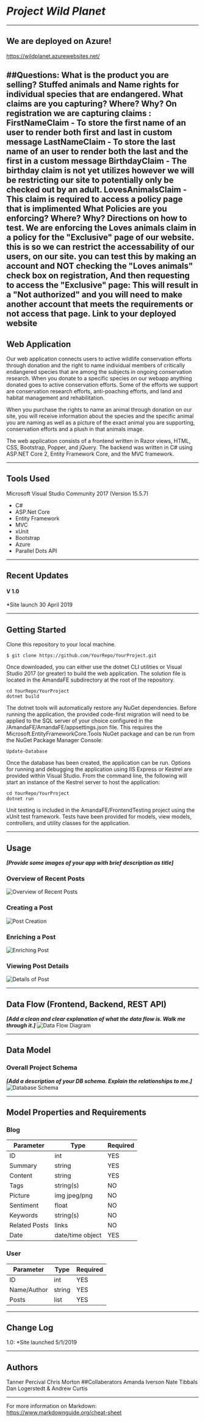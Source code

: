 # ***Project Wild Planet***
---------------------------------
## We are deployed on Azure!

https://wildplanet.azurewebsites.net/


##Questions:
What is the product you are selling?
Stuffed animals and Name rights for individual species that are endangered.
What claims are you capturing? Where? Why?
On registration we are capturing claims : FirstNameClaim - To store the first name of an user to render both first and last in custom message
                                        LastNameClaim - To store the last name of an user to render both the last and the first in a custom message
                                        BirthdayClaim - The birthday claim is not yet utilizes however we will be restricting our site to potentially only be checked out by an adult.
                                        LovesAnimalsClaim - This claim is required to access a policy page that is implimented
What Policies are you enforcing? Where? Why? Directions on how to test.
We are enforcing the Loves animals claim in a policy for the "Exclusive" page of our website. this is so we can restrict the accessability of our users, on our site. you can test this by making an account and NOT checking the "Loves animals" check box on registration,
And then requesting to access the "Exclusive" page: This will result in a "Not authorized" and you will need to make another account that meets the requirements or not access that page.
Link to your deployed website
---------------------------------
## Web Application

Our web application connects users to active wildlife conservation efforts through donation and the right to 
name individual members of critically endangered species that are among the subjects in ongoing conservation research. 
When you donate to a specific species on our webapp anything donated goes to active conservation efforts. Some of the 
efforts we support are conservation research efforts, anti-poaching efforts, and land and habitat management and rehabilitation. 

When you purchase the rights to name an animal through donation on our site, you will receive information about the species and the specific 
animal you are naming as well as a picture of the exact animal you are supporting, conservation efforts and a plush in that animals image.

The web application consists of a frontend written in Razor views, HTML, CSS,
Bootstrap, Popper, and jQuery. The backend was written in C# using ASP.NET Core 2, Entity Framework Core, and the MVC framework.

---------------------------------

## Tools Used
Microsoft Visual Studio Community 2017 (Version 15.5.7)

- C#
- ASP.Net Core
- Entity Framework
- MVC
- xUnit
- Bootstrap
- Azure
- Parallel Dots API

---------------------------------

## Recent Updates

#### V 1.0
*Site launch 30 April 2019

---------------------------

## Getting Started

Clone this repository to your local machine.
```
$ git clone https://github.com/YourRepo/YourProject.git
```
Once downloaded, you can either use the dotnet CLI utilities or Visual Studio 2017 (or greater) to build the web application. The solution file is located in the AmandaFE subdirectory at the root of the repository.
```
cd YourRepo/YourProject
dotnet build
```
The dotnet tools will automatically restore any NuGet dependencies. Before running the application, the provided code-first migration will need to be applied to the SQL server of your choice configured in the /AmandaFE/AmandaFE/appsettings.json file. This requires the Microsoft.EntityFrameworkCore.Tools NuGet package and can be run from the NuGet Package Manager Console:
```
Update-Database
```
Once the database has been created, the application can be run. Options for running and debugging the application using IIS Express or Kestrel are provided within Visual Studio. From the command line, the following will start an instance of the Kestrel server to host the application:
```
cd YourRepo/YourProject
dotnet run
```
Unit testing is included in the AmandaFE/FrontendTesting project using the xUnit test framework. Tests have been provided for models, view models, controllers, and utility classes for the application.

---------------------------------

## Usage
***[Provide some images of your app with brief description as title]***

### Overview of Recent Posts
![Overview of Recent Posts](https://via.placeholder.com/500x250)

### Creating a Post
![Post Creation](https://via.placeholder.com/500x250)

### Enriching a Post
![Enriching Post](https://via.placeholder.com/500x250)

### Viewing Post Details
![Details of Post](https://via.placeholder.com/500x250)

---------------------------
## Data Flow (Frontend, Backend, REST API)
***[Add a clean and clear explanation of what the data flow is. Walk me through it.]***
![Data Flow Diagram](/assets/img/Flowchart.png)

---------------------------
## Data Model

### Overall Project Schema
***[Add a description of your DB schema. Explain the relationships to me.]***
![Database Schema](/assets/img/ERD.png)

---------------------------
## Model Properties and Requirements

### Blog

| Parameter | Type | Required |
| --- | --- | --- |
| ID  | int | YES |
| Summary | string | YES |
| Content | string | YES |
| Tags | string(s) | NO |
| Picture | img jpeg/png | NO |
| Sentiment | float | NO |
| Keywords | string(s) | NO |
| Related Posts | links | NO |
| Date | date/time object | YES |


### User

| Parameter | Type | Required |
| --- | --- | --- |
| ID  | int | YES |
| Name/Author | string | YES |
| Posts | list | YES |

---------------------------

## Change Log
1.0: *Site launched 5/1/2019


------------------------------

## Authors
Tanner Percival
Chris Morton
##Collaberators
Amanda Iverson
Nate Tibbals
Dan Logerstedt & Andrew Curtis



------------------------------

For more information on Markdown: https://www.markdownguide.org/cheat-sheet